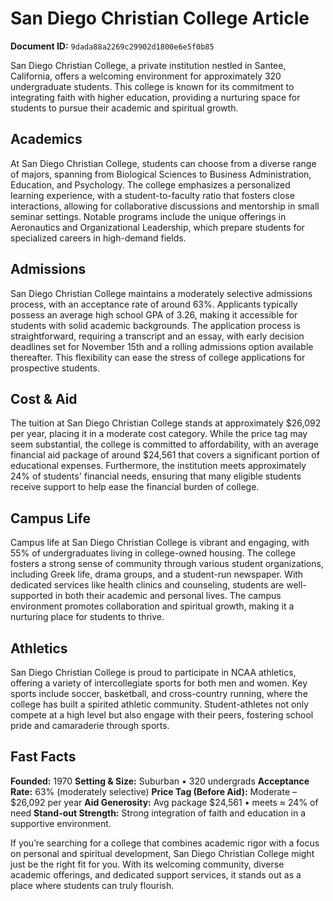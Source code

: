 # San Diego Christian College Article

**Document ID:** `9dada88a2269c29902d1800e6e5f0b85`

San Diego Christian College, a private institution nestled in Santee, California, offers a welcoming environment for approximately 320 undergraduate students. This college is known for its commitment to integrating faith with higher education, providing a nurturing space for students to pursue their academic and spiritual growth.

## Academics
At San Diego Christian College, students can choose from a diverse range of majors, spanning from Biological Sciences to Business Administration, Education, and Psychology. The college emphasizes a personalized learning experience, with a student-to-faculty ratio that fosters close interactions, allowing for collaborative discussions and mentorship in small seminar settings. Notable programs include the unique offerings in Aeronautics and Organizational Leadership, which prepare students for specialized careers in high-demand fields.

## Admissions
San Diego Christian College maintains a moderately selective admissions process, with an acceptance rate of around 63%. Applicants typically possess an average high school GPA of 3.26, making it accessible for students with solid academic backgrounds. The application process is straightforward, requiring a transcript and an essay, with early decision deadlines set for November 15th and a rolling admissions option available thereafter. This flexibility can ease the stress of college applications for prospective students.

## Cost & Aid
The tuition at San Diego Christian College stands at approximately $26,092 per year, placing it in a moderate cost category. While the price tag may seem substantial, the college is committed to affordability, with an average financial aid package of around $24,561 that covers a significant portion of educational expenses. Furthermore, the institution meets approximately 24% of students' financial needs, ensuring that many eligible students receive support to help ease the financial burden of college.

## Campus Life
Campus life at San Diego Christian College is vibrant and engaging, with 55% of undergraduates living in college-owned housing. The college fosters a strong sense of community through various student organizations, including Greek life, drama groups, and a student-run newspaper. With dedicated services like health clinics and counseling, students are well-supported in both their academic and personal lives. The campus environment promotes collaboration and spiritual growth, making it a nurturing place for students to thrive.

## Athletics
San Diego Christian College is proud to participate in NCAA athletics, offering a variety of intercollegiate sports for both men and women. Key sports include soccer, basketball, and cross-country running, where the college has built a spirited athletic community. Student-athletes not only compete at a high level but also engage with their peers, fostering school pride and camaraderie through sports.

## Fast Facts
**Founded:** 1970
**Setting & Size:** Suburban • 320 undergrads
**Acceptance Rate:** 63% (moderately selective)
**Price Tag (Before Aid):** Moderate – $26,092 per year
**Aid Generosity:** Avg package $24,561 • meets ≈ 24% of need
**Stand-out Strength:** Strong integration of faith and education in a supportive environment.

If you’re searching for a college that combines academic rigor with a focus on personal and spiritual development, San Diego Christian College might just be the right fit for you. With its welcoming community, diverse academic offerings, and dedicated support services, it stands out as a place where students can truly flourish.
